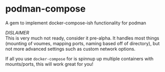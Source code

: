 # podman-compose
A gem to implement docker-compose-ish functionality for podman

_*DISLAIMER*_  
This is very much not ready, consider it pre-alpha. It handles most things (mounting of voumes, mapping ports, naming based off of directory), but not more advanced settings such as custom network options.

If all you use `docker-compose` for is spinnup up multiple containers with mounts/ports, this will work great for you! 
